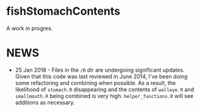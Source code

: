 # fishStomachContents

A work in progres.

# NEWS

* 25 Jan 2018 - Files in the `/R` dir are undergoing significant updates. Given that this code was last reviewed in June 2014, I've been doing some refactoring and combining when possible. As a result, the likelihood of `stomach.R` disappearing and the contents of `walleye.R` and `smallmouth.R` being combined is very high. `helper_functions.R` will see additions as necessary.
